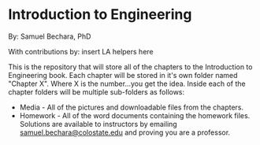 # Introduction to Engineering

By: Samuel Bechara, PhD

With contributions by: insert LA helpers here

This is the repository that will store all of the chapters to the Introduction to Engineering book. Each chapter will be stored in it's own folder named "Chapter X". Where X is the number...you get the idea. Inside each of the chapter folders will be multiple sub-folders as follows:

* Media - All of the pictures and downloadable files from the chapters.
* Homework - All of the word documents containing the homework files. Solutions are available to instructors by emailing samuel.bechara@colostate.edu and proving you are a professor.


